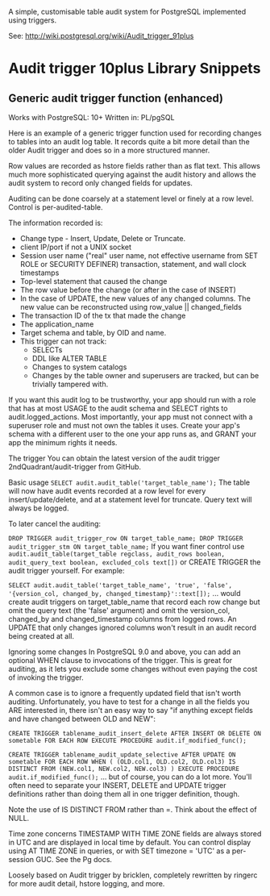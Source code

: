 A simple, customisable table audit system for PostgreSQL implemented using triggers.

See: http://wiki.postgresql.org/wiki/Audit_trigger_91plus

# Audit trigger 10plus Library Snippets

## Generic audit trigger function (enhanced)

Works with PostgreSQL: 10+
Written in: PL/pgSQL

Here is an example of a generic trigger function used for recording changes to tables into an audit log table. It records quite a bit more detail than the older Audit trigger and does so in a more structured manner.

Row values are recorded as hstore fields rather than as flat text. This allows much more sophisticated querying against the audit history and allows the audit system to record only changed fields for updates.

Auditing can be done coarsely at a statement level or finely at a row level. Control is per-audited-table.

The information recorded is:

- Change type - Insert, Update, Delete or Truncate.
- client IP/port if not a UNIX socket
- Session user name ("real" user name, not effective username from SET ROLE or SECURITY DEFINER)
transaction, statement, and wall clock timestamps
- Top-level statement that caused the change
- The row value before the change (or after in the case of INSERT)
- In the case of UPDATE, the new values of any changed columns. The new value can be reconstructed using row_value || changed_fields
- The transaction ID of the tx that made the change
- The application_name
- Target schema and table, by OID and name.
- This trigger can not track:
    - SELECTs
    - DDL like ALTER TABLE
    - Changes to system catalogs
    - Changes by the table owner and superusers are tracked, but can be trivially tampered with.

If you want this audit log to be trustworthy, your app should run with a role that has at most USAGE to the audit schema and SELECT rights to audit.logged_actions. Most importantly, your app must not connect with a superuser role and must not own the tables it uses. Create your app's schema with a different user to the one your app runs as, and GRANT your app the minimum rights it needs.

The trigger
You can obtain the latest version of the audit trigger 2ndQuadrant/audit-trigger from GitHub.

Basic usage
`SELECT audit.audit_table('target_table_name');`
The table will now have audit events recorded at a row level for every insert/update/delete, and at a statement level for truncate. Query text will always be logged.

To later cancel the auditing:

`DROP TRIGGER audit_trigger_row ON target_table_name;
DROP TRIGGER audit_trigger_stm ON target_table_name;`
If you want finer control use `audit.audit_table(target_table regclass, audit_rows boolean, audit_query_text boolean, excluded_cols text[])` or CREATE TRIGGER the audit trigger yourself. For example:

`SELECT audit.audit_table('target_table_name', 'true', 'false', '{version_col, changed_by, changed_timestamp}'::text[]);`
... would create audit triggers on target_table_name that record each row change but omit the query text (the 'false' argument) and omit the version_col, changed_by and changed_timestamp columns from logged rows. An UPDATE that only changes ignored columns won't result in an audit record being created at all.

Ignoring some changes
In PostgreSQL 9.0 and above, you can add an optional WHEN clause to invocations of the trigger. This is great for auditing, as it lets you exclude some changes without even paying the cost of invoking the trigger.

A common case is to ignore a frequently updated field that isn't worth auditing. Unfortunately, you have to test for a change in all the fields you ARE interested in, there isn't an easy way to say "if anything except fields <x> and <y> have changed between OLD and NEW":

`CREATE TRIGGER tablename_audit_insert_delete
AFTER INSERT OR DELETE ON sometable FOR EACH ROW
EXECUTE PROCEDURE audit.if_modified_func();`
 
`CREATE TRIGGER tablename_audit_update_selective
AFTER UPDATE ON sometable FOR EACH ROW
WHEN ( (OLD.col1, OLD.col2, OLD.col3) IS DISTINCT FROM (NEW.col1, NEW.col2, NEW.col3) )
EXECUTE PROCEDURE audit.if_modified_func();`
... but of course, you can do a lot more. You'll often need to separate your INSERT, DELETE and UPDATE trigger definitions rather than doing them all in one trigger definition, though.

Note the use of IS DISTINCT FROM rather than =. Think about the effect of NULL.

Time zone concerns
TIMESTAMP WITH TIME ZONE fields are always stored in UTC and are displayed in local time by default. You can control display using AT TIME ZONE in queries, or with SET timezone = 'UTC' as a per-session GUC. See the Pg docs.

Loosely based on Audit trigger by bricklen, completely rewritten by ringerc for more audit detail, hstore logging, and more.

